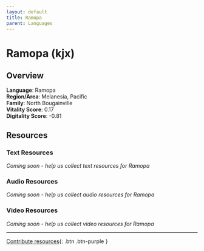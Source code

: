 ```yaml
---
layout: default
title: Ramopa
parent: Languages
---
```


# Ramopa (kjx)

## Overview

**Language**: Ramopa  
**Region/Area**: Melanesia, Pacific  
**Family**: North Bougainville  
**Vitality Score**: 0.17  
**Digitality Score**: -0.81  

## Resources

### Text Resources
*Coming soon - help us collect text resources for Ramopa*

### Audio Resources
*Coming soon - help us collect audio resources for Ramopa*

### Video Resources
*Coming soon - help us collect video resources for Ramopa*

---

[Contribute resources](https://fairtrain.github.io/){: .btn .btn-purple }
